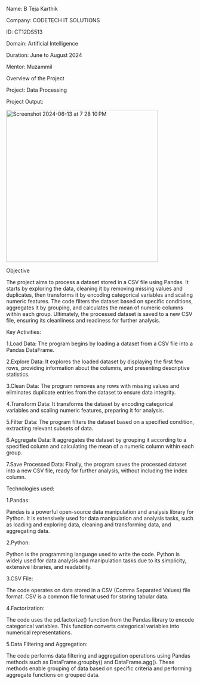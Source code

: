 Name: B Teja Karthik

Company: CODETECH IT SOLUTIONS

ID: CT12DS513

Domain: Artificial Intelligence

Duration: June to August 2024

Mentor: Muzammil

Overview of the Project

Project: Data Processing


Project Output:


<img width="406" alt="Screenshot 2024-06-13 at 7 28 10 PM" src="https://github.com/Karthik2828/CODETECH-task1/assets/116016314/216e4ff9-a968-4ce7-9ff4-0213ca1ad9c6">

Objective

The project aims to process a dataset stored in a CSV file using Pandas. It starts by exploring the data, cleaning it by removing missing values and duplicates, then transforms it by encoding categorical variables and scaling numeric features. The code filters the dataset based on specific conditions, aggregates it by grouping, and calculates the mean of numeric columns within each group. Ultimately, the processed dataset is saved to a new CSV file, ensuring its cleanliness and readiness for further analysis.

Key Activities:

1.Load Data: The program begins by loading a dataset from a CSV file into a Pandas DataFrame.

2.Explore Data: It explores the loaded dataset by displaying the first few rows, providing information about the columns, and presenting descriptive statistics.

3.Clean Data: The program removes any rows with missing values and eliminates duplicate entries from the dataset to ensure data integrity.

4.Transform Data: It transforms the dataset by encoding categorical variables and scaling numeric features, preparing it for analysis.

5.Filter Data: The program filters the dataset based on a specified condition, extracting relevant subsets of data.

6.Aggregate Data: It aggregates the dataset by grouping it according to a specified column and calculating the mean of a numeric column within each group.

7.Save Processed Data: Finally, the program saves the processed dataset into a new CSV file, ready for further analysis, without including the index column.


Technologies used:

1.Pandas: 

Pandas is a powerful open-source data manipulation and analysis library for Python. It is extensively used for data manipulation and analysis tasks, such as loading and exploring data, cleaning and transforming data, and aggregating data.

2.Python: 

Python is the programming language used to write the code. Python is widely used for data analysis and manipulation tasks due to its simplicity, extensive libraries, and readability.

3.CSV File:

The code operates on data stored in a CSV (Comma Separated Values) file format. CSV is a common file format used for storing tabular data.

4.Factorization:

The code uses the pd.factorize() function from the Pandas library to encode categorical variables. This function converts categorical variables into numerical representations.

5.Data Filtering and Aggregation: 

The code performs data filtering and aggregation operations using Pandas methods such as DataFrame.groupby() and DataFrame.agg(). These methods enable grouping of data based on specific criteria and performing aggregate functions on grouped data.

